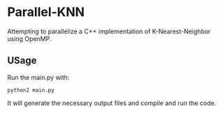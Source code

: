 # Parallel-KNN

Attempting to parallelize a C++ implementation of K-Nearest-Neighbor using OpenMP.

## USage

Run the main.py with:

```
python2 main.py
```

It will generate the necessary output files and compile and run the code.
